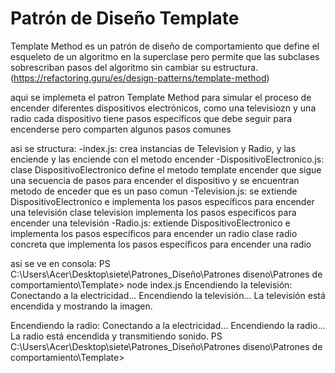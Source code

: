 # Patrón de Diseño Template 
Template Method es un patrón de diseño de comportamiento que define el esqueleto de un algoritmo en la superclase pero permite que las subclases sobrescriban pasos del algoritmo sin cambiar su estructura. (https://refactoring.guru/es/design-patterns/template-method)

aqui se implemeta el patron Template Method para simular el proceso de encender diferentes dispositivos electrónicos, como una televisiozn y una radio cada dispositivo tiene pasos específicos que debe seguir para encenderse pero comparten algunos pasos comunes

asi se structura:
-index.js: crea instancias de Television y Radio, y las enciende y las enciende con el metodo encender
-DispositivoElectronico.js: clase DispositivoElectronico define el metodo template encender que sigue una secuencia de pasos para encender el dispositivo y se encuentran metodo de enceder que es un paso comun
-Television.js: se extiende DispositivoElectronico e implementa los pasos específicos para encender una televisión clase television  implementa los pasos especificos para encender una televisión
-Radio.js: extiende DispositivoElectronico e implementa los pasos específicos para encender un radio clase radio concreta que implementa los pasos específicos para encender una radio

asi se ve en consola:
PS C:\Users\Acer\Desktop\siete\Patrones_Diseño\Patrones diseno\Patrones de comportamiento\Template> node index.js
Encendiendo la televisión:
Conectando a la electricidad...
Encendiendo la televisión...
La televisión está encendida y mostrando 
la imagen.

Encendiendo la radio:
Conectando a la electricidad...
Encendiendo la radio...
La radio está encendida y transmitiendo sonido.
PS C:\Users\Acer\Desktop\siete\Patrones_Diseño\Patrones diseno\Patrones de comportamiento\Template>